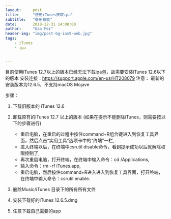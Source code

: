 ```yaml
---
layout:     post
title:      "使用iTunes获取ipa"
subtitle:   "备用技能"
date:       2018-12-31 14:00:00
author:     "Gao Fei"
header-img: "img/post-bg-ios9-web.jpg"
tags:
    - iTunes
    - ipa


---
```


目前使用iTunes 12.7以上的版本已经无法下载ipa包，故需要安装iTunes 12.6以下的版本
安装连接：https://support.apple.com/en-us/HT208079
注意：
最新的安装版本为12.6.5，不支持macOS Mojave


步骤：
1. 下载旧版本的 iTunes 12.6

2. 卸载原有的iTunes 12.7 以上的版本
   (如果在提示不能删除iTunes，则需要按以下的步骤进行)
   - 重启电脑，在重启的过程中按住command+R组合键进入到恢复工具界面，然后点击“实用工具”选项卡中的“终端”一栏,
   - 进入终端以后，在终端中csrutil disable命令，看到提示成功以后就解除权限控制了,
   - 再次重启电脑，打开终端，在终端中输入命令：cd /Applications,
   - 输入命令：rm -rf iTunes.app,
   - 重启电脑，然后按住command+R进入进入到恢复工具界面，打开终端，在终端中输入命令：csrutil enable.

   
3. 删除Music/iTunes 目录下的所有所有文件

4. 安装下载好的iTunes 12.6.5.dmg
5. 任意下载自己需要的app



